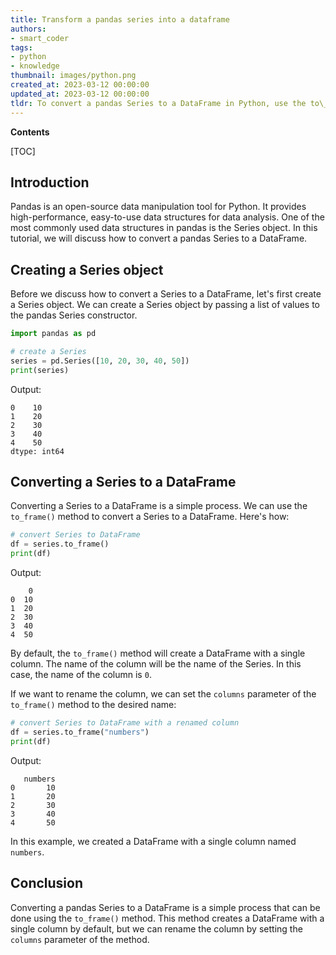 ```yaml
---
title: Transform a pandas series into a dataframe
authors:
- smart_coder
tags:
- python
- knowledge
thumbnail: images/python.png
created_at: 2023-03-12 00:00:00
updated_at: 2023-03-12 00:00:00
tldr: To convert a pandas Series to a DataFrame in Python, use the to\_frame() method.
---
```


**Contents**

[TOC]

## Introduction

Pandas is an open-source data manipulation tool for Python. It provides high-performance, easy-to-use data structures for data analysis. One of the most commonly used data structures in pandas is the Series object. In this tutorial, we will discuss how to convert a pandas Series to a DataFrame.

## Creating a Series object

Before we discuss how to convert a Series to a DataFrame, let's first create a Series object. We can create a Series object by passing a list of values to the pandas Series constructor. 

```python
import pandas as pd

# create a Series
series = pd.Series([10, 20, 30, 40, 50])
print(series)
```

Output:

```
0    10
1    20
2    30
3    40
4    50
dtype: int64
```

## Converting a Series to a DataFrame

Converting a Series to a DataFrame is a simple process. We can use the `to_frame()` method to convert a Series to a DataFrame. Here's how:

```python
# convert Series to DataFrame
df = series.to_frame()
print(df)
```

Output:

```
    0
0  10
1  20
2  30
3  40
4  50
```

By default, the `to_frame()` method will create a DataFrame with a single column. The name of the column will be the name of the Series. In this case, the name of the column is `0`.

If we want to rename the column, we can set the `columns` parameter of the `to_frame()` method to the desired name:

```python
# convert Series to DataFrame with a renamed column
df = series.to_frame("numbers")
print(df)
```

Output:

```
   numbers
0       10
1       20
2       30
3       40
4       50
```

In this example, we created a DataFrame with a single column named `numbers`.

## Conclusion 

Converting a pandas Series to a DataFrame is a simple process that can be done using the `to_frame()` method. This method creates a DataFrame with a single column by default, but we can rename the column by setting the `columns` parameter of the method.

